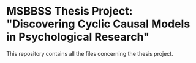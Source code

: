 # MSBBSS Thesis Project: "Discovering Cyclic Causal Models in Psychological Research"

This repository contains all the files concerning the thesis project.
